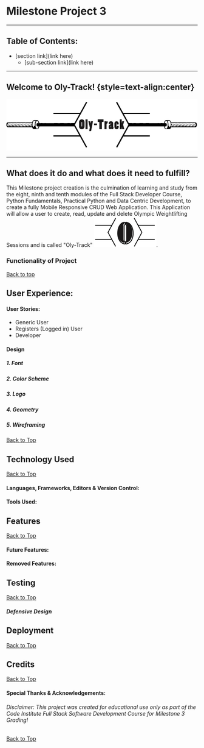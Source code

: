 # Milestone Project 3
***

## Table of Contents:
* [section link](link here)
    * [sub-section link](link here)

***

## Welcome to Oly-Track! {style=text-align:center}

<p align="center">
    <img src="static/images/Oly-Track-Logo.png" alt="Oly-Track Logo">
</p>

***

## What does it do and what does it need to fulfill?
This Milestone project creation is the culmination of learning and study from the eight, ninth and tenth modules of the Full Stack Developer Course, Python Fundamentals, Practical Python and Data Centric Development, to create a fully Mobile Responsive CRUD Web Application. This Application will allow a user to create, read, update and delete Olympic Weightlifting Sessions and is called "Oly-Track" ![Oly-Track Favicon](static/images/Oly-Track-Favicon.png).

### Functionality of Project


[Back to top](#table-of-contents)

## User Experience:

#### User Stories:
* Generic User
* Registers (Logged in) User
* Developer

#### Design

##### 1. Font
##### 2. Color Scheme
##### 3. Logo
##### 4. Geometry
##### 5. Wireframing

[Back to Top](#table-of-contents)

## Technology Used

[Back to Top](#table-of-contents)

#### Languages, Frameworks, Editors & Version Control:

#### Tools Used:

## Features

[Back to Top](#table-of-contents)

#### Future Features:

#### Removed Features:

## Testing

[Back to Top](#table-of-contents)

##### Defensive Design

## Deployment

[Back to Top](#table-of-contents)

## Credits

[Back to Top](#table-of-contents)

#### Special Thanks & Acknowledgements:

###### <i>Disclaimer: This project was created for educational use only as part of the Code Institute Full Stack Software Development Course for Milestone 3 Grading!</i>

[Back to Top](#table-of-contents)